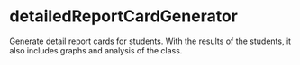 # detailedReportCardGenerator
Generate detail report cards for students. With the results of the students, it also includes graphs and analysis of the class.
